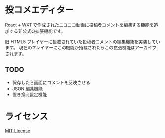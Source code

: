# 投コメエディター

React + WXT で作成されたニコニコ動画に投稿者コメントを編集する機能を追加する非公式の拡張機能です。

旧 HTML5 プレイヤーに搭載されていた投稿者コメントの編集機能を実装しています。
現在のプレイヤーにこの機能が搭載されたらこの拡張機能はアーカイブされます。

## TODO

- 保存したら画面にコメントを反映させる
- JSON 編集機能
- 置き換え設定機能

# ライセンス

[MIT License](LICENSE)
